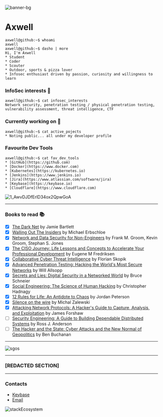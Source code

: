 ![banner-bg](https://user-images.githubusercontent.com/67351287/113453215-6c6ca300-93fd-11eb-92db-f56662c306b1.jpg)

# Axwell
```console
axwell@github:~$ whoami
axwell
axwell@github:~$ dasho | more
Hi, I'm Axwell
* Student
* Coder
* Scouter
* Outdoor, sports & pizza lover
* Infosec enthusiast driven by passion, curiosity and willingness to learn
```

### InfoSec interests  :space_invader: 
```console
axwell@github:~$ cat infosec_interests
Network security, penetration testing / physical penetration testing, vulnerability assessment, threat intelligence, CTF
```

### Currently working on :ghost:
```console
axwell@github:~$ cat active_pojects
* Noting public... all under my developer profile
```

### Favourite Dev Tools
```console
axwell@github:~$ cat fav_dev_tools
* [GitHub](https://github.com)
* [Docker](https://www.docker.com)
* [Kubernetes](https://kubernetes.io)
* [Jenkins](https://www.jenkins.io)
* [Jira](https://www.atlassian.com/software/jira)
* [Keybase](https://keybase.io)
* [Cloudflare](https://www.cloudflare.com)
```
![1_AwvDJDfErlD34ox2QpwGoA](https://user-images.githubusercontent.com/67351287/113454135-6ecffc80-93ff-11eb-93cc-56716f520dfe.png)

---

### Books to read :books: 
- [x] [The Dark Net](https://www.amazon.co.uk/Dark-Net-Jamie-Bartlett/dp/0099592029) by Jamie Bartlett
- [x] [Walling Out The Insiders](https://www.routledge.com/Walling-Out-the-Insiders-Controlling-Access-to-Improve-Organizational-Security/Erbschloe/p/book/9781138031609) by Michael Erbschloe
- [x] [Network and Data Security for Non-Engineers](https://www.oreilly.com/library/view/network-and-data/9781315350219/) by Frank M. Groom, Kevin Groom, Stephan S. Jones
- [x] [The CISO Journey: Life Lessons and Concepts to Accelerate Your Professional Development](https://www.amazon.it/CISO-Journey-Accelerate-Professional-Development/dp/1138197394) by Eugene M Fredriksen
- [x] [Collaborative Cyber Threat Intelligence](https://www.routledge.com/Collaborative-Cyber-Threat-Intelligence-Detecting-and-Responding-to-Advanced/Skopik/p/book/9781138031821) by Florian Skopik
- [x] [Advanced Penetration Testing: Hacking the World's Most Secure Networks](https://onlinelibrary.wiley.com/doi/book/10.1002/9781119367741) by Will Allsopp
- [x] [Secrets and Lies: Digital Security in a Networked World](https://onlinelibrary.wiley.com/doi/book/10.1002/9781119183631) by Bruce Schneier
- [x] [Social Engineering: The Science of Human Hacking](https://onlinelibrary.wiley.com/doi/book/10.1002/9781119433729) by Christopher Hadnagy
- [x] [12 Rules for Life: An Antidote to Chaos](https://www.jordanbpeterson.com/12-rules-for-life/) by Jordan Peterson
- [x] [Silence on the wire](https://nostarch.com/silence.htm) by Michal Zalewski
- [x] [Attacking Network Protocols: A Hacker's Guide to Capture, Analysis, and Exploitation](https://nostarch.com/networkprotocols) by James Forshaw
- [ ] [Security Engineering: A Guide to Building Dependable Distributed Systems](https://www.wiley.com/en-us/Security+Engineering%3A+A+Guide+to+Building+Dependable+Distributed+Systems%2C+2nd+Edition-p-9780470068526) by Ross J. Anderson
- [ ] [The Hacker and the State: Cyber Attacks and the New Normal of Geopolitics](https://www.hup.harvard.edu/catalog.php?isbn=9780674987555) by Ben Buchanan

---

![sgos](https://user-images.githubusercontent.com/67351287/113455192-ee5ecb00-9401-11eb-8cd1-1cf4946326ee.png)

---
### [REDACTED SECTION]
---

### Contacts
* [Keybase](https://keybase.io/axwell/)
* [Email](mailto:o_o@axwell.io)

![stackEcosystem](https://user-images.githubusercontent.com/67351287/113453657-5b706180-93fe-11eb-940b-6a0eee45fb68.png)
